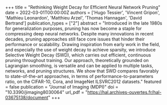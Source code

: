 +++
title = "Rethinking Weight Decay for Efficient Neural Network Pruning"
date = 2022-03-01T00:00:00Z
authors = ['Hugo Tessier', 'Vincent Gripon', 'Mathieu Leonardon', 'Matthieu Arzel', 'Thomas Hannagan', 'David Bertrand']
publication_types = ["2"]
abstract = "Introduced in the late 1980s for generalization purposes, pruning has now become a staple for compressing deep neural networks. Despite many innovations in recent decades, pruning approaches still face core issues that hinder their performance or scalability. Drawing inspiration from early work in the field, and especially the use of weight decay to achieve sparsity, we introduce Selective Weight Decay (SWD), which carries out efficient, continuous pruning throughout training. Our approach, theoretically grounded on Lagrangian smoothing, is versatile and can be applied to multiple tasks, networks, and pruning structures. We show that SWD compares favorably to state-of-the-art approaches, in terms of performance-to-parameters ratio, on the CIFAR-10, Cora, and ImageNet ILSVRC2012 datasets."
featured = false
publication = "Journal of Imaging (MDPI)"
doi = "10.3390/jimaging8030064"
url_pdf = "https://hal.archives-ouvertes.fr/hal-03675138/document"
+++
